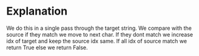 # Explanation

We do this in a single pass through the target string. We compare with the source if they match we move to next char.
If they dont match we increase idx of target and keep the source idx same. If all idx of source match we return True else we return False.



